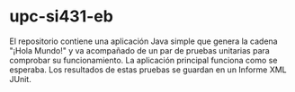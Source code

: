 # upc-si431-eb


El repositorio contiene una aplicación Java simple que genera la cadena
"¡Hola Mundo!" y va acompañado de un par de pruebas unitarias para comprobar su funcionamiento.
La aplicación principal funciona como se esperaba. Los resultados de estas pruebas se guardan en un
Informe XML JUnit.
